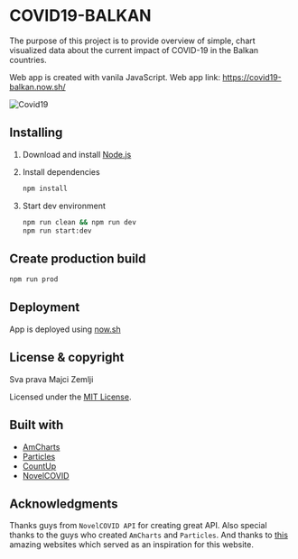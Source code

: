 # COVID19-BALKAN

The purpose of this project is to provide overview of simple, chart visualized data about the current
impact of COVID-19 in the Balkan countries.

Web app is created with vanila JavaScript. Web app link: https://covid19-balkan.now.sh/

![Covid19](src/assets/covid19-g.gif)

## Installing

1. Download and install [Node.js](https://nodejs.org/en/)

2. Install dependencies

   ```bash
   npm install
   ```

3. Start dev environment

   ```bash
   npm run clean && npm run dev
   npm run start:dev
   ```

## Create production build

```bash
npm run prod
```

## Deployment

App is deployed using [now.sh](https://zeit.co/home)

## License & copyright

Sva prava Majci Zemlji

Licensed under the [MIT License](LICENSE).

## Built with

- [AmCharts](https://github.com/amcharts)
- [Particles](https://github.com/VincentGarreau/particles.js/)
- [CountUp](https://inorganik.github.io/countUp.js/)
- [NovelCOVID](https://github.com/NovelCOVID/API)

## Acknowledgments

Thanks guys from `NovelCOVID API` for creating great API. Also special thanks to the guys who created `AmCharts` and `Particles`.
And thanks to [this](https://covidvisualizer.com/) amazing websites which served as an inspiration for this website.
